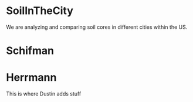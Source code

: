 # SoilInTheCity

We are analyzing and comparing soil cores in different cities within the US.

# Schifman


# Herrmann

This is where Dustin adds stuff
